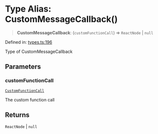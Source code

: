 # Type Alias: CustomMessageCallback()

> **CustomMessageCallback**: (`customFunctionCall`) => `ReactNode` \| `null`

Defined in: [types.ts:196](https://github.com/GeoDaCenter/openassistant/blob/aa41155e698e0b65b1716140c0c14440cdd9d76a/packages/core/src/types.ts#L196)

Type of CustomMessageCallback

## Parameters

### customFunctionCall

[`CustomFunctionCall`](CustomFunctionCall.md)

The custom function call

## Returns

`ReactNode` \| `null`
